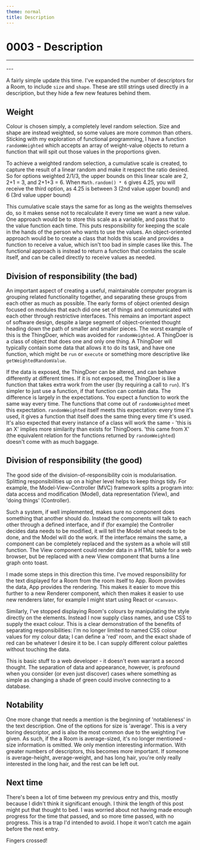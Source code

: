 ```yaml
---
theme: normal
title: Description
---
```


0003 - Description
=

---
<div id='view'></div>
<div id='actions'></div>
<script type="text/javascript" src="{{ '/assets/0003/app.js' | relative_url }}">
</script>
<link rel='stylesheet' href="{{ '/assets/0003/app.css' | relative_url }}"/>
---

A fairly simple update this time. I've expanded the number of descriptors for a Room, to include `size` and `shape`. These are still strings used directly in a description, but they hide a few new features behind them.

Weight
-
Colour is chosen simply, a completely level random selection. Size and shape are instead weighted, so some values are more common than others. Sticking with my exploration of functional programming, I have a function `randomWeighted` which accepts an array of weight-value objects to return a function that will spit out those values in the proportions given.

To achieve a weighted random selection, a cumulative scale is created, to capture the result of a linear random and make it respect the ratio desired. So for options weighted 2/1/3, the upper bounds on this linear scale are 2, 2+1 = 3, and 2+1+3 = 6. When `Math.random() * 6` gives 4.25, you will receive the third option, as 4.25 is between 3 (2nd value upper bound) and 6 (3rd value upper bound)

This cumulative scale stays the same for as long as the weights themselves do, so it makes sense not to recalculate it every time we want a new value. One approach would be to store this scale as a variable, and pass that to the value function each time. This puts responsibility for keeping the scale in the hands of the person who wants to use the values. An object-oriented approach would be to create a class that holds this scale and provides a function to receive a value, which isn't too bad in simple cases like this. The functional approach is instead to return a function that contains the scale itself, and can be called directly to receive values as needed.

Division of responsibility (the bad)
-
An important aspect of creating a useful, maintainable computer program is grouping related functionality together, and separating these groups from each other as much as possible. The early forms of object oriented design focused on modules that each did one set of things and communicated with each other through restrictive interfaces. This remains an important aspect of software design, despite a large segment of object-oriented thought heading down the path of smaller and smaller pieces. The worst example of this is the ThingDoer, which was avoided for `randomWeighted`. A ThingDoer is a class of object that does one and only one thing. A ThingDoer will typically contain some data that allows it to do its task, and have one function, which might be `run` or `execute` or something more descriptive like `getWeightedRandomValue`.

If the data is exposed, the ThingDoer can be altered, and can behave differently at different times. If it is not exposed, the ThingDoer is like a function that takes extra work from the user (by requiring a call to `run`). It's simpler to just use a function, if that function can contain data. The difference is largely in the expectations. You expect a function to work the same way every time. The functions that come out of `randomWeighted` meet this expectation. `randomWeighted` itself meets this expectation: every time it's used, it gives a function that itself does the same thing every time it's used. It's also expected that every instance of a class will work the same - 'this is an X' implies more similarity than exists for ThingDoers. 'this came from X' (the equivalent relation for the functions returned by `randomWeighted`) doesn't come with as much baggage.

Division of responsibility (the good)
-
The good side of the division-of-responsibility coin is modularisation. Splitting responsibilities up on a higher level helps to keep things tidy. For example, the Model-View-Controller (MVC) framework splits a program into: data access and modification (Model), data representation (View), and 'doing things' (Controller).

Such a system, if well implemented, makes sure no component does something that another should do. Instead the components will talk to each other through a defined interface, and if (for example) the Controller decides data needs to be modified, it will tell the Model what needs to be done, and the Model will do the work. If the interface remains the same, a component can be completely replaced and the system as a whole will still function. The View component could render data in a HTML table for a web browser, but be replaced with a new View component that burns a line graph onto toast.

I made some steps in this direction this time. I've moved responsibility for the text displayed for a Room from the room itself to App. Room provides the data, App provides the rendering. This makes it easier to move this further to a new Renderer component, which then makes it easier to use new renderers later, for example I might start using React or `<canvas>`.

Similarly, I've stopped displaying Room's colours by manipulating the style directly on the elements. Instead I now supply class names, and use CSS to supply the exact colour. This is a clear demonstration of the benefits of separating responsibilities: I'm no longer limited to named CSS colour values for my colour data; I can define a 'red' room, and the exact shade of red can be whatever I desire it to be. I can supply different colour palettes without touching the data.

This is basic stuff to a web developer - it doesn't even warrant a second thought. The separation of data and appearance, however, is profound when you consider (or even just discover) cases where something as simple as changing a shade of green could involve connecting to a database.

Notability
-
One more change that needs a mention is the beginning of 'notableness' in the text description. One of the options for size is 'average'. This is a very boring descriptor, and is also the most common due to the weighting I've given. As such, if the a Room is average-sized, it's no longer mentioned - size information is omitted. We only mention interesting information. With greater numbers of descriptors, this becomes more important. If someone is average-height, average-weight, and has long hair, you're only really interested in the long hair, and the rest can be left out.

Next time
-
There's been a lot of time between my previous entry and this, mostly because I didn't think it significant enough. I think the length of this post might put that thought to bed. I was worried about not having made enough progress for the time that passed, and so more time passed, with no progress. This is a trap I'd intended to avoid. I hope it won't catch me again before the next entry.

Fingers crossed!

